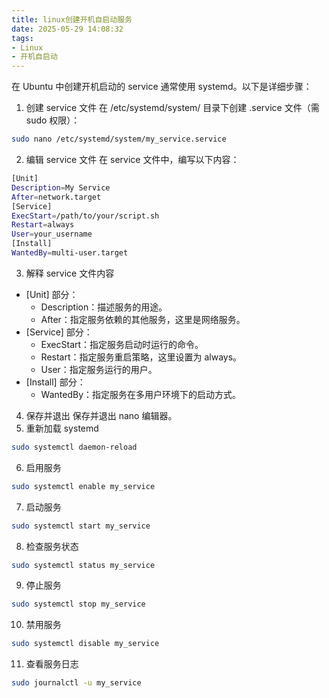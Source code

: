 ```yaml
---
title: linux创建开机自启动服务
date: 2025-05-29 14:08:32
tags:
- Linux
- 开机自启动
---
```


在 Ubuntu 中创建开机启动的 service 通常使用 systemd。以下是详细步骤：

1. 创建 service 文件
在 /etc/systemd/system/ 目录下创建 .service 文件（需 sudo 权限）：
```bash
sudo nano /etc/systemd/system/my_service.service
```

2. 编辑 service 文件
在 service 文件中，编写以下内容：
```bash
[Unit]
Description=My Service
After=network.target
[Service]
ExecStart=/path/to/your/script.sh
Restart=always
User=your_username
[Install]
WantedBy=multi-user.target
```
3. 解释 service 文件内容
- [Unit] 部分：
  - Description：描述服务的用途。
  - After：指定服务依赖的其他服务，这里是网络服务。
- [Service] 部分：
  - ExecStart：指定服务启动时运行的命令。
  - Restart：指定服务重启策略，这里设置为 always。
  - User：指定服务运行的用户。
- [Install] 部分：
  - WantedBy：指定服务在多用户环境下的启动方式。
4. 保存并退出
保存并退出 nano 编辑器。
5. 重新加载 systemd
```bash
sudo systemctl daemon-reload
```
6. 启用服务
```bash
sudo systemctl enable my_service    
```
7. 启动服务
```bash
sudo systemctl start my_service
```
8. 检查服务状态
```bash
sudo systemctl status my_service
```
9. 停止服务
```bash
sudo systemctl stop my_service
```
10. 禁用服务
```bash
sudo systemctl disable my_service
```
11. 查看服务日志
```bash
sudo journalctl -u my_service
```
